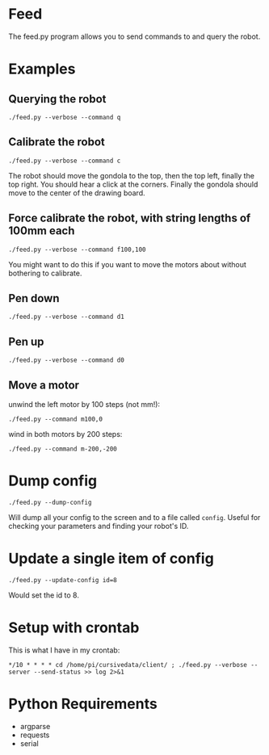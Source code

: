 # Feed

The feed.py program allows you to send commands to and query the robot.

# Examples

## Querying the robot

    ./feed.py --verbose --command q

## Calibrate the robot

    ./feed.py --verbose --command c

The robot should move the gondola to the top, then the top left, finally the top right. You should hear a click at the corners. Finally the gondola should move to the center of the drawing board.

## Force calibrate the robot, with string lengths of 100mm each

    ./feed.py --verbose --command f100,100

You might want to do this if you want to move the motors about without bothering to calibrate.

## Pen down

    ./feed.py --verbose --command d1

## Pen up

    ./feed.py --verbose --command d0

## Move a motor

unwind the left motor by 100 steps (not mm!):

    ./feed.py --command m100,0

wind in both motors by 200 steps:

    ./feed.py --command m-200,-200

# Dump config

    ./feed.py --dump-config

Will dump all your config to the screen and to a file called `config`. Useful for checking your parameters and finding your robot's ID.

# Update a single item of config

    ./feed.py --update-config id=8

Would set the id to 8.

# Setup with crontab

This is what I have in my crontab:

    */10 * * * * cd /home/pi/cursivedata/client/ ; ./feed.py --verbose --server --send-status >> log 2>&1

# Python Requirements

* argparse
* requests
* serial
